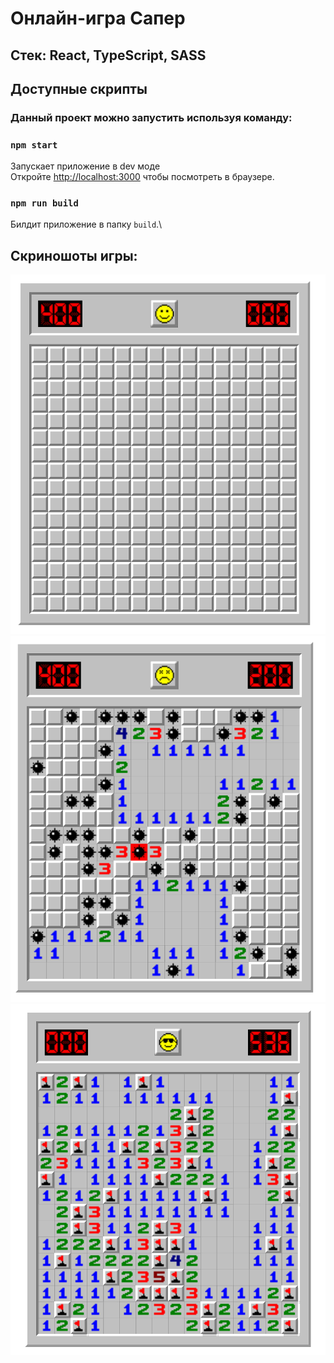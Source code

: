 # Онлайн-игра Сапер
## Стек: React, TypeScript, SASS
## Доступные скрипты

### Данный проект можно запустить используя команду:
### `npm start`

Запускает приложение в dev моде \
Откройте [http://localhost:3000](http://localhost:3000) чтобы посмотреть в браузере.

### `npm run build`

Билдит приложение в папку `build`.\

## Скриношоты игры:
<img src="public/images/start.png" w="200">\
<img src="public/images/lose.png" w="200">\
<img src="public/images/win.png" w="200">
